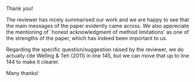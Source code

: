Thank you!

The reviewer has nicely summarised our work and we are happy to see that the main messages of the paper evidently came across. We also appreciate the mentioning of `honest acknowledgment of method limitations' as one of the strengths of the paper, which has indeed been important to us. 

Regarding the specific question/suggestion raised by the reviewer, we do actually cite Welling \& Teh (2011) in line 145, but we can move that up to line 144 to make it clearer. 

Many thanks!